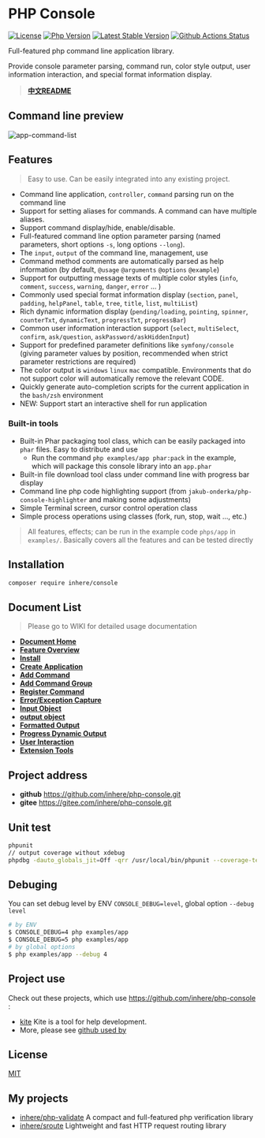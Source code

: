 # PHP Console

[![License](https://img.shields.io/packagist/l/inhere/console.svg?style=flat-square)](LICENSE)
[![Php Version](https://img.shields.io/badge/php-%3E=7.3.0-brightgreen.svg?maxAge=2592000)](https://packagist.org/packages/inhere/console)
[![Latest Stable Version](http://img.shields.io/packagist/v/inhere/console.svg)](https://packagist.org/packages/inhere/console)
[![Github Actions Status](https://github.com/inhere/php-console/workflows/Unit-tests/badge.svg)](https://github.com/inhere/php-console/actions)

Full-featured php command line application library. 

Provide console parameter parsing, command run, color style output, user information interaction, and special format information display.

> **[中文README](./README.zh-CN.md)**

## Command line preview

![app-command-list](https://raw.githubusercontent.com/inhere/php-console/3.x/docs/screenshots/app-command-list.png)

## Features

> Easy to use. Can be easily integrated into any existing project.

- Command line application, `controller`, `command` parsing run on the command line
- Support for setting aliases for commands. A command can have multiple aliases. 
- Support command display/hide, enable/disable.
- Full-featured command line option parameter parsing (named parameters, short options `-s`, long options `--long`). 
- The `input`, `output` of the command line, management, use
- Command method comments are automatically parsed as help information (by default, `@usage` `@arguments` `@options` `@example`)
- Support for outputting message texts of multiple color styles (`info`, `comment`, `success`, `warning`, `danger`, `error` ... )
- Commonly used special format information display (`section`, `panel`, `padding`, `helpPanel`, `table`, `tree`, `title`, `list`, `multiList`)
- Rich dynamic information display (`pending/loading`, `pointing`, `spinner`, `counterTxt`, `dynamicText`, `progressTxt`, `progressBar`)
- Common user information interaction support (`select`, `multiSelect`, `confirm`, `ask/question`, `askPassword/askHiddenInput`)
- Support for predefined parameter definitions like `symfony/console` (giving parameter values by position, recommended when strict parameter restrictions are required)
- The color output is `windows` `linux` `mac` compatible. Environments that do not support color will automatically remove the relevant CODE.
- Quickly generate auto-completion scripts for the current application in the `bash/zsh` environment
- NEW: Support start an interactive shell for run application

### Built-in tools

- Built-in Phar packaging tool class, which can be easily packaged into `phar` files. Easy to distribute and use
  - Run the command `php examples/app phar:pack` in the example, which will package this console library into an `app.phar`
- Built-in file download tool class under command line with progress bar display
- Command line php code highlighting support (from `jakub-onderka/php-console-highlighter` and making some adjustments)
- Simple Terminal screen, cursor control operation class
- Simple process operations using classes (fork, run, stop, wait ..., etc.)

> All features, effects; can be run in the example code `phps/app` in `examples/`. Basically covers all the features and can be tested directly

## Installation

```bash
composer require inhere/console
```

## Document List

> Please go to WIKI for detailed usage documentation

- **[Document Home](https://github.com/inhere/php-console/wiki/home)**
- **[Feature Overview](https://github.com/inhere/php-console/wiki/overview)**
- **[Install](https://github.com/inhere/php-console/wiki/install)**
- **[Create Application](https://github.com/inhere/php-console/wiki/quick-start)**
- **[Add Command](https://github.com/inhere/php-console/wiki/add-command)**
- **[Add Command Group](https://github.com/inhere/php-console/wiki/add-group)**
- **[Register Command](https://github.com/inhere/php-console/wiki/register-command)**
- **[Error/Exception Capture](https://github.com/inhere/php-console/wiki/error-handle)**
- **[Input Object](https://github.com/inhere/php-console/wiki/input-instance)**
- **[output object](https://github.com/inhere/php-console/wiki/output-instance)**
- **[Formatted Output](https://github.com/inhere/php-console/wiki/format-output)**
- **[Progress Dynamic Output](https://github.com/inhere/php-console/wiki/process-output)**
- **[User Interaction](https://github.com/inhere/php-console/wiki/user-interactive)**
- **[Extension Tools](https://github.com/inhere/php-console/wiki/extra-tools)**

## Project address

- **github** https://github.com/inhere/php-console.git
- **gitee** https://gitee.com/inhere/php-console.git

## Unit test

```bash
phpunit
// output coverage without xdebug
phpdbg -dauto_globals_jit=Off -qrr /usr/local/bin/phpunit --coverage-text
```

## Debuging

You can set debug level by ENV `CONSOLE_DEBUG=level`, global option `--debug level`

```bash
# by ENV
$ CONSOLE_DEBUG=4 php examples/app
$ CONSOLE_DEBUG=5 php examples/app
# by global options
$ php examples/app --debug 4
```

## Project use

Check out these projects, which use https://github.com/inhere/php-console :

- [kite](https://github.com/inhere/kite) Kite is a tool for help development.
- More, please see [github used by](https://github.com/inhere/php-console/network/dependents?package_id=UGFja2FnZS01NDI5NzMxOTI%3D)

## License

[MIT](LICENSE)

## My projects

- [inhere/php-validate](https://github.com/inhere/php-validate) A compact and full-featured php verification library
- [inhere/sroute](https://github.com/inhere/php-srouter) Lightweight and fast HTTP request routing library
